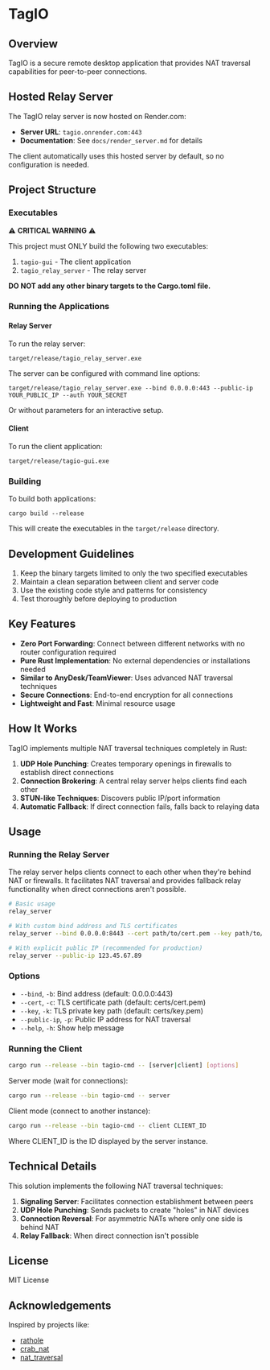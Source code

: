 # TagIO

## Overview
TagIO is a secure remote desktop application that provides NAT traversal capabilities for peer-to-peer connections.

## Hosted Relay Server

The TagIO relay server is now hosted on Render.com:
- **Server URL**: `tagio.onrender.com:443`
- **Documentation**: See `docs/render_server.md` for details

The client automatically uses this hosted server by default, so no configuration is needed.

## Project Structure

### Executables

⚠️ **CRITICAL WARNING** ⚠️

This project must ONLY build the following two executables:
1. `tagio-gui` - The client application
2. `tagio_relay_server` - The relay server

**DO NOT add any other binary targets to the Cargo.toml file.**

### Running the Applications

#### Relay Server
To run the relay server:
```
target/release/tagio_relay_server.exe
```

The server can be configured with command line options:
```
target/release/tagio_relay_server.exe --bind 0.0.0.0:443 --public-ip YOUR_PUBLIC_IP --auth YOUR_SECRET
```

Or without parameters for an interactive setup.

#### Client
To run the client application:
```
target/release/tagio-gui.exe
```

### Building
To build both applications:
```
cargo build --release
```

This will create the executables in the `target/release` directory.

## Development Guidelines

1. Keep the binary targets limited to only the two specified executables
2. Maintain a clean separation between client and server code
3. Use the existing code style and patterns for consistency
4. Test thoroughly before deploying to production

## Key Features

- **Zero Port Forwarding**: Connect between different networks with no router configuration required
- **Pure Rust Implementation**: No external dependencies or installations needed
- **Similar to AnyDesk/TeamViewer**: Uses advanced NAT traversal techniques
- **Secure Connections**: End-to-end encryption for all connections
- **Lightweight and Fast**: Minimal resource usage

## How It Works

TagIO implements multiple NAT traversal techniques completely in Rust:

1. **UDP Hole Punching**: Creates temporary openings in firewalls to establish direct connections
2. **Connection Brokering**: A central relay server helps clients find each other
3. **STUN-like Techniques**: Discovers public IP/port information
4. **Automatic Fallback**: If direct connection fails, falls back to relaying data

## Usage

### Running the Relay Server

The relay server helps clients connect to each other when they're behind NAT or firewalls. It facilitates NAT traversal and provides fallback relay functionality when direct connections aren't possible.

```bash
# Basic usage
relay_server

# With custom bind address and TLS certificates
relay_server --bind 0.0.0.0:8443 --cert path/to/cert.pem --key path/to/key.pem

# With explicit public IP (recommended for production)
relay_server --public-ip 123.45.67.89
```

### Options

- `--bind`, `-b`: Bind address (default: 0.0.0.0:443)
- `--cert`, `-c`: TLS certificate path (default: certs/cert.pem)
- `--key`, `-k`: TLS private key path (default: certs/key.pem)
- `--public-ip`, `-p`: Public IP address for NAT traversal
- `--help`, `-h`: Show help message

### Running the Client

```bash
cargo run --release --bin tagio-cmd -- [server|client] [options]
```

Server mode (wait for connections):
```bash
cargo run --release --bin tagio-cmd -- server
```

Client mode (connect to another instance):
```bash
cargo run --release --bin tagio-cmd -- client CLIENT_ID
```

Where CLIENT_ID is the ID displayed by the server instance.

## Technical Details

This solution implements the following NAT traversal techniques:

1. **Signaling Server**: Facilitates connection establishment between peers
2. **UDP Hole Punching**: Sends packets to create "holes" in NAT devices
3. **Connection Reversal**: For asymmetric NATs where only one side is behind NAT
4. **Relay Fallback**: When direct connection isn't possible

## License

MIT License

## Acknowledgements

Inspired by projects like:
- [rathole](https://github.com/rapiz1/rathole)
- [crab_nat](https://github.com/ryco117/crab_nat)
- [nat_traversal](https://github.com/maidsafe-archive/nat_traversal)
